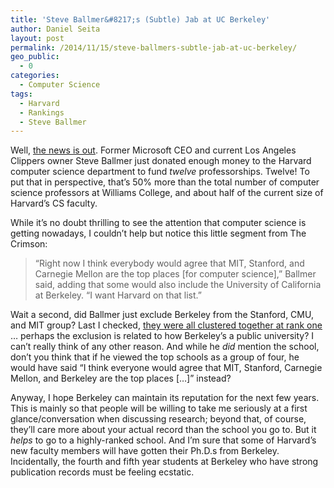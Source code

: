 ```yaml
---
title: 'Steve Ballmer&#8217;s (Subtle) Jab at UC Berkeley'
author: Daniel Seita
layout: post
permalink: /2014/11/15/steve-ballmers-subtle-jab-at-uc-berkeley/
geo_public:
  - 0
categories:
  - Computer Science
tags:
  - Harvard
  - Rankings
  - Steve Ballmer
---
```

Well, [the news is out][1]. Former Microsoft CEO and current Los Angeles Clippers owner Steve Ballmer just donated enough money to the Harvard computer science department to fund *twelve* professorships. Twelve! To put that in perspective, that&#8217;s 50% more than the total number of computer science professors at Williams College, and about half of the current size of Harvard&#8217;s CS faculty.

While it&#8217;s no doubt thrilling to see the attention that computer science is getting nowadays, I couldn&#8217;t help but notice this little segment from The Crimson:

> “Right now I think everybody would agree that MIT, Stanford, and Carnegie Mellon are the top places [for computer science],” Ballmer said, adding that some would also include the University of California at Berkeley. “I want Harvard on that list.”

Wait a second, did Ballmer just exclude Berkeley from the Stanford, CMU, and MIT group? Last I checked, [they were all clustered together at rank one][2] &#8230; perhaps the exclusion is related to how Berkeley&#8217;s a public university? I can&#8217;t really think of any other reason. And while he *did* mention the school, don&#8217;t you think that if he viewed the top schools as a group of four, he would have said &#8220;I think everyone would agree that MIT, Stanford, Carnegie Mellon, and Berkeley are the top places [&#8230;]&#8221; instead?

Anyway, I hope Berkeley can maintain its reputation for the next few years. This is mainly so that people will be willing to take me seriously at a first glance/conversation when discussing research; beyond that, of course, they&#8217;ll care more about your actual record than the school you go to. But it *helps* to go to a highly-ranked school. And I&#8217;m sure that some of Harvard&#8217;s new faculty members will have gotten their Ph.D.s from Berkeley. Incidentally, the fourth and fifth year students at Berkeley who have strong publication records must be feeling ecstatic.

 [1]: http://www.thecrimson.com/article/2014/11/13/ballmer-computer-science-gift/
 [2]: http://seitad.wordpress.com/2014/03/19/the-2013-turing-award-and-the-2014-computer-science-ph-d-rankings/